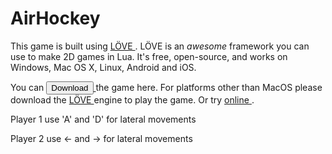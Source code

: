 # AirHockey

This game is built using <a href="https://love2d.org/"> LÖVE </a>. LÖVE is an *awesome* framework you can use to make 2D games in Lua. It's free, open-source, and works on Windows, Mac OS X, Linux, Android and iOS.

You can <a href="https://github.com/Ezhilvel/AirHockey/raw/master/AirHockey.zip" download="AirHockey.zip"> 
<button type="button">Download</button> </a> the game here. For platforms other than MacOS please download the <a href="https://love2d.org/"> LÖVE </a> engine to play the game. Or try <a href="https://airhockey-love2d.herokuapp.com"> online </a>.

Player 1 use 'A' and 'D' for lateral movements

Player 2 use ← and → for lateral movements
